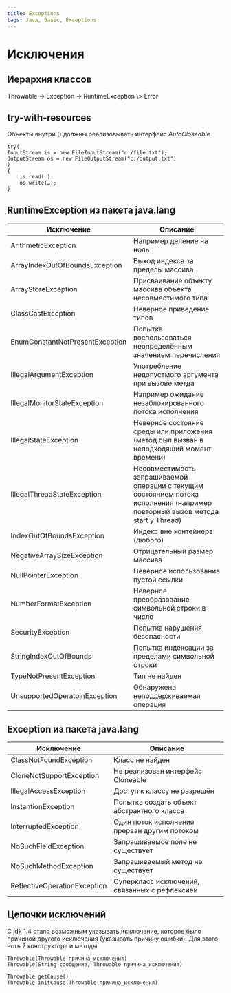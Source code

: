```yaml
---
title: Exceptions
tags: Java, Basic, Exceptions
---
```

# Исключения
## Иерархия классов
Throwable -> Exception -> RuntimeException
\\> Error

## try-with-resources
Объекты внутри () должны реализовывать интерфейс *AutoCloseable*
```java=
try(
InputStream is = new FileInputStream("c:/file.txt");
OutputStream os = new FileOutputStream("c:/output.txt")
)
{
    is.read(…)
    os.write(…);
}
```

## RuntimeException из пакета java.lang


| Исключение                      | Описание                                                                                                                       |
| ------------------------------- | ------------------------------------------------------------------------------------------------------------------------------ |
| ArithmeticException             | Например деление на ноль                                                                                                       |
| ArrayIndexOutOfBoundsException  | Выход индекса за пределы массива                                                                                               |
| ArrayStoreException             | Присваивание объекту массива объекта несовместимого типа                                                                       |
| ClassCastException              | Неверное приведение типов                                                                                                      |
| EnumConstantNotPresentException | Попытка воспользоваться неопределённым значением перечисления                                                                  |
| IllegalArgumentException        | Употребление недопустмого аргумента при вызове метда                                                                           |
| IllegalMonitorStateException    | Например ожидание незаблокированного потока исполнения                                                                         |
| IllegalStateException           | Неверное состояние среды или приложения (метод был вызван в неподходящий момент времени)                                       |
| IllegalThreadStateException     | Несовместимость запрашиваемой операции с текущим состоянием потока исполнения (например повторный вызов метода start у Thread) |
| IndexOutOfBoundsException       | Индекс вне контейнера (любого)                                                                                                 |
| NegativeArraySizeException      | Отрицательный размер массива                                                                                                   |
| NullPointerException            | Неверное использование пустой ссылки                                                                                           |
| NumberFormatException           | Неверное преобразование символьной строки в число                                                                              |
| SecurityException               | Попытка нарушения безопасности                                                                                                 |
| StringIndexOutOfBounds          | Попытка индексации за пределами символьной строки                                                                              |
| TypeNotPresentException         | Тип не найден                                                                                                                  |
| UnsupportedOperatoinException   | Обнаружена неподдерживаемая операция                                                                                           |

## Exception из пакета java.lang


| Исключение                   | Описание                                      |
| ---------------------------- | --------------------------------------------- |
| ClassNotFoundException       | Класс не найден                               |
| CloneNotSupportException     | Не реализован интерфейс Cloneable             |
| IllegalAccessException       | Доступ к классу не разрешён                   |
| InstantionException          | Попытка создать объект абстрактного класса    |
| InterruptedException         | Один поток исполнения прерван другим потоком  |
| NoSuchFieldException         | Запрашиваемое поле не существует              |
| NoSuchMethodException        | Запрашиваемый метод не существует             |
| ReflectiveOperationException | Суперкласс исключений, связанных с рефлексией |


## Цепочки исключений

С jdk 1.4 стало возможным указывать исключение, которое было причиной другого исключения (указывать причину ошибки).
Для этого есть 2 конструктора и методы
```java=
Throwable(Throwable причина_исключения)
Throwable(String сообщение, Throwable причина_исключения)

Throwable getCause()
Throwable initCause(Throwable причина_исключения)
```
